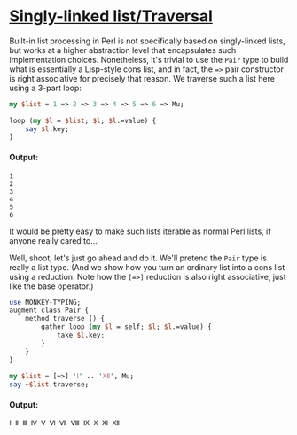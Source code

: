 [1]: https://rosettacode.org/wiki/Singly-linked_list/Traversal

# [Singly-linked list/Traversal][1]

Built-in list processing in Perl is not specifically based on singly-linked lists,
but works at a higher abstraction level that encapsulates such implementation choices. Nonetheless, it's trivial to use the `Pair` type to build what is essentially a Lisp-style cons list, and in fact, the `=>` pair constructor is right associative for precisely that reason.
We traverse such a list here using a 3-part loop:

```perl
my $list = 1 => 2 => 3 => 4 => 5 => 6 => Mu;
 
loop (my $l = $list; $l; $l.=value) {
    say $l.key;
}
```

#### Output:
```
1
2
3
4
5
6
```


It would be pretty easy to make such lists iterable as normal Perl lists,
if anyone really cared to...



Well, shoot, let's just go ahead and do it.
We'll pretend the `Pair` type is really a list type.
(And we show how you turn an ordinary list into a cons list using a reduction.
Note how the `[=>]` reduction is also right associative,
just like the base operator.)

```perl
use MONKEY-TYPING;
augment class Pair {
    method traverse () {
        gather loop (my $l = self; $l; $l.=value) {
            take $l.key;
        }
    }
}
 
my $list = [=>] 'Ⅰ' .. 'Ⅻ', Mu;
say ~$list.traverse;
```

#### Output:
```
Ⅰ Ⅱ Ⅲ Ⅳ Ⅴ Ⅵ Ⅶ Ⅷ Ⅸ Ⅹ Ⅺ Ⅻ
```
